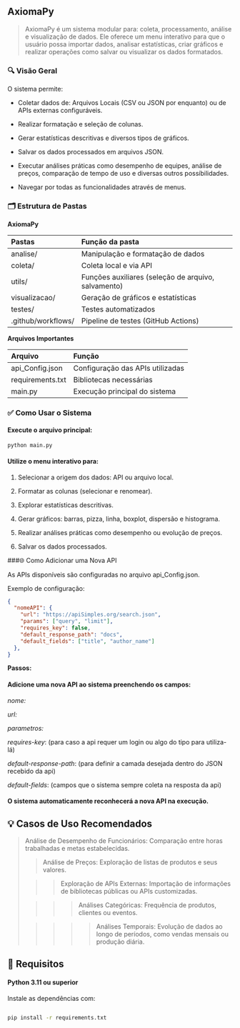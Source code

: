 ## **AxiomaPy**

> AxiomaPy é um sistema modular para: coleta, processamento, análise e visualização de dados. Ele oferece um menu interativo para que o usuário possa importar dados, analisar estatísticas, criar gráficos e realizar operações como salvar ou visualizar os dados formatados.

### 🔍 Visão Geral

O sistema permite:

* Coletar dados de: Arquivos Locais (CSV ou JSON por enquanto) ou de APIs externas configuráveis.

* Realizar formatação e seleção de colunas.

* Gerar estatísticas descritivas e diversos tipos de gráficos.

* Salvar os dados processados em arquivos JSON.

* Executar análises práticas como desempenho de equipes, análise de preços, comparação de tempo de uso e diversas outros possíbilidades.

* Navegar por todas as funcionalidades através de menus.

### 🗂️ Estrutura de Pastas

**AxiomaPy**

| Pastas               | Função da pasta                                       |
|:-------------------- |:----------------------------------------------------- |
| analise/             | Manipulação e formatação de dados                   |
| coleta/              | Coleta local e via API                              |
| utils/               | Funções auxiliares (seleção de arquivo, salvamento) |
| visualizacao/        | Geração de gráficos e estatísticas                  |
| testes/              | Testes automatizados                                |
| .github/workflows/   | Pipeline de testes (GitHub Actions)                 |

**Arquivos Importantes**

| Arquivo             | Função
|:--------------------|:----------------------------
| api_Config.json     | Configuração das APIs utilizadas
| requirements.txt    | Bibliotecas necessárias
| main.py             | Execução principal do sistema


### ✅ Como Usar o Sistema

#### Execute o arquivo principal:

~~~~bash
python main.py
~~~~

#### Utilize o menu interativo para:

1. Selecionar a origem dos dados: API ou arquivo local.

2. Formatar as colunas (selecionar e renomear).

3. Explorar estatísticas descritivas.

4. Gerar gráficos: barras, pizza, linha, boxplot, dispersão e histograma.

5. Realizar análises práticas como desempenho ou evolução de preços.

6. Salvar os dados processados.

###🌐 Como Adicionar uma Nova API

As APIs disponíveis são configuradas no arquivo api_Config.json.

Exemplo de configuração:
~~~~json
{
  "nomeAPI": {
    "url": "https://apiSimples.org/search.json",
    "params": ["query", "limit"],
    "requires_key": false,
    "default_response_path": "docs",
    "default_fields": ["title", "author_name"]
  },
}
~~~~

**Passos:**

#### Adicione uma nova API ao sistema preenchendo os campos:

_nome:_ 

_url:_

_parametros:_

_requires-key_: (para caso a api requer um login ou algo do tipo para utiliza-lá)

_default-response-path_: (para definir a camada desejada dentro do JSON recebido da api)

_default-fields_: (campos que o sistema sempre coleta na resposta da api)
 
#### O sistema automaticamente reconhecerá a nova API na execução.

## 💡 Casos de Uso Recomendados

>Análise de Desempenho de Funcionários: Comparação entre horas trabalhadas e metas estabelecidas.
>
>>Análise de Preços: Exploração de listas de produtos e seus valores.
>
>>>Exploração de APIs Externas: Importação de informações de bibliotecas públicas ou APIs customizadas.
>
>>>>Análises Categóricas: Frequência de produtos, clientes ou eventos.
>
>>>>>Análises Temporais: Evolução de dados ao longo de períodos, como vendas mensais ou produção diária.

## 🔧 Requisitos

#### **Python 3.11 ou superior**

Instale as dependências com:

~~~bash

pip install -r requirements.txt

~~~
